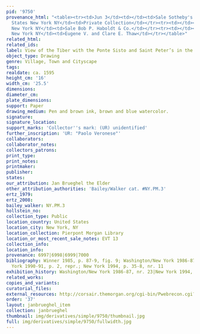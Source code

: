 ```yaml
---
pid: '9750'
provenance_html: "<table><tr><td>Jun 3</td><td></td><td>Sale Sotheby's Lot #124</td></tr><tr><td></td><td>United
  States New York NY</td><td>Private Collection</td></tr><tr><td></td><td>United States
  New York NY</td><td>Sale Bob P. Haboldt & Co.</td></tr><tr><td></td><td>United States
  New York NY</td><td>Eugene V. and Clare E. Thaw</td></tr></table>"
related_html:
related_ids:
label: View of the Tiber with the Ponte Sisto and Saint Peter’s in the Distance
object_type: Drawing
genre: Village, Town and Cityscape
tags:
realdate: ca. 1595
height_cm: '16'
width_cm: '25.5'
dimensions:
diameter_cm:
plate_dimensions:
support: Paper
drawing_medium: Pen and brown ink, brown and blue watercolor.
signature:
signature_location:
support_marks: 'Collector''s mark: (UR) unidentified'
further_inscription: 'UR: "Paolo Veronese"'
collaborators:
collaborator_notes:
collectors_patrons:
print_type:
print_notes:
printmaker:
publisher:
states:
our_attribution: Jan Brueghel the Elder
other_attribution_authorities: 'Bailey/Walker cat. #NY.PM.3'
ertz_1979:
ertz_2008:
bailey_walker: NY.PM.3
hollstein_no:
collection_type: Public
location_country: United States
location_city: New York, NY
location_collection: Pierpont Morgan Library
location_or_most_recent_sale_notes: EVT 13
collection_info:
location_info:
provenance: 6997|6998|6999|7000
bibliography: Winner 1985, p. 87-9, fig. 9; Washington/New York 1986-87, nr. 23; New
  York 1990-91, p. 2, repr.; New York 1994, p. 35-8, nr. 11
exhibition_history: Washington/New York 1986-87, nr. 23|New York 1994, nr. 11
related_works:
copies_and_variants:
curatorial_files:
external_resources: http://corsair.themorgan.org/cgi-bin/Pwebrecon.cgi?BBID=247053
order: '37'
layout: janbrueghel_item
collection: janbrueghel
thumbnail: img/derivatives/simple/9750/thumbnail.jpg
full: img/derivatives/simple/9750/fullwidth.jpg
---
```

